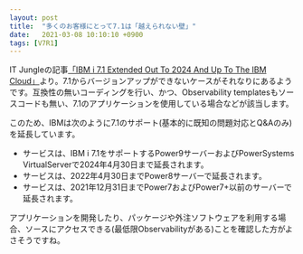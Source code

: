 ```yaml
---
layout: post
title:  "多くのお客様にとって7.1は「越えられない壁」"
date:   2021-03-08 10:10:10 +0900
tags: [V7R1]
---
```

IT Jungleの記事[「IBM i 7.1 Extended Out To 2024 And Up To The IBM Cloud」](https://www.itjungle.com/2021/03/01/ibm-i-7-1-extended-out-to-2024-and-up-to-the-ibm-cloud/)より。7.1からバージョンアップができないケースがそれなりにあるようです。互換性の無いコーディングを行い、かつ、Observability templatesもソースコードも無い、7.1のアプリケーションを使用している場合などが該当します。

このため、IBMは次のように7.1のサポート(基本的に既知の問題対応とQ&Aのみ)を延長しています。

* サービスは、IBM i 7.1をサポートするPower9サーバーおよびPowerSystems VirtualServerで2024年4月30日まで延長されます。
* サービスは、2022年4月30日までPower8サーバーで延長されます。
* サービスは、2021年12月31日までPower7およびPower7+以前のサーバーで延長されます。

アプリケーションを開発したり、パッケージや外注ソフトウェアを利用する場合、ソースにアクセスできる(最低限Observabilityがある)ことを確認した方がよさそうですね。
